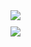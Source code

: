 <div style="display: flex; flex-direction: column; align-items: flex-start;">
  <a href="https://github.com/anuraghazra/github-readme-stats" style="margin-bottom: 10px;">
    <img align="center" src="https://github-readme-stats.vercel.app/api?username=vay1314&show_icons=true&theme=jolly&locale=cn&count_private=true" />
  </a>
  <a href="https://github.com/anuraghazra/convoychat">
    <img align="center" src="https://github-readme-stats.vercel.app/api/top-langs/?username=anuraghazra" />
  </a>
</div>
